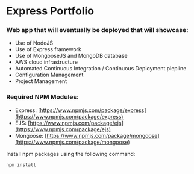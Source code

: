 # Express Portfolio

### Web app that will eventually be deployed that will showcase:
* Use of NodeJS
* Use of Express framework
* Use of MongooseJS and MongoDB database
* AWS cloud infrastructure
* Automated Continuous Integration / Continuous Deployment piepline
* Configuration Management
* Project Management

### Required NPM Modules:
* Express: [https://www.npmjs.com/package/express](https://www.npmjs.com/package/express)
* EJS: [https://www.npmjs.com/package/ejs](https://www.npmjs.com/package/ejs)
* Mongoose: [https://www.npmjs.com/package/mongoose](https://www.npmjs.com/package/mongoose)

Install npm packages using the following command:
```
npm install
```
